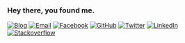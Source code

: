 ### Hey there, you found me.

[![Blog](https://img.shields.io/badge/Blog-F0773A?style=flat-square&logo=firefox-browser&logoColor=white)](https://devkamal.com/blog)
[![Email](https://img.shields.io/badge/-Email-E8453C?style=flat-square&logo=Gmail&logoColor=white)](mailto:hirethedeveloperkamal@gmail.com)
[![Facebook](https://img.shields.io/badge/Facebook-333?style=flat-square&logo=Facebook)](https://www.facebook.com/kamalhossain.me)
[![GitHub](https://img.shields.io/badge/GitHub-333?style=flat-square&logo=Github)](https://github.com/kamal-hossain)
[![Twitter](https://img.shields.io/badge/Twitter-333?style=flat-square&logo=Twitter)](https://twitter.com/debugkamal)
[![LinkedIn](https://img.shields.io/badge/LinkedIn-333?style=flat-square&logo=LinkedIn)](https://www.linkedin.com/in/devkamal/)
[![Stackoverflow](https://img.shields.io/badge/Stackoverflow-333?style=flat-square&logo=stackoverflow)](https://stackoverflow.com/users/11609006/kamal-hossain)
